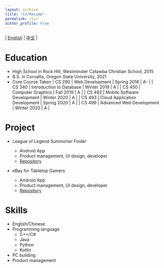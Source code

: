 ```yaml
---
layout: archive
title: "CV/Resume"
permalink: /cv/
author_profile: true
---
```


| [English](../files/简历_英.pdf) | [中文](../files/简历_中.pdf) |

Education
======
* High School in Rock Hill, Westminster Catawba Christian School, 2015
* B.S. in Corvallis, Oregon State University, 2021
* Core Course Taken
| CS 290 | Web Development               | Spring 2018 | A-    |
| CS 340 | Introduction to Database      | Winter 2019 | A     |
| CS 450 | Computer Graphics             | Fall 2019   | A     |
| CS 492 | Mobile Software Development   | Winter 2020 | A     |
| CS 493 | Cloud Application Development | Spring 2020 | A     |
| CS 499 | Advanced Web Development      | Winter 2020 | A     |

Project
======
* League of Legend Summoner Finder
  * Android App
  * Product management, UI design, developer
  * [Repository](https://github.com/OregonTeamWE/LeagueStatFinder)

* eBay for Tabletop Gamers
  * Android App
  * Product management, UI design, developer
  * [Repository](https://github.com/OregonTeamWE/TableStop)

Skills
======
* English/Chinese
* Programming language
  * C++/C#
  * Java
  * Python
  * Kotlin
* PC building
* Product management
